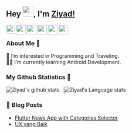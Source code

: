 
## Hey <img src="https://github.com/TheDudeThatCode/TheDudeThatCode/blob/master/Assets/Hi.gif" width="29px">, I'm [Ziyad!](https://www.linkedin.com/in/mziyadam/) 

<a href="https://www.linkedin.com/in/mziyadam/">
  <img align="left" width="24px" src="https://cdn.jsdelivr.net/npm/simple-icons@v3/icons/linkedin.svg"  />
</a>
<a href="https://developers.google.com/profile/u/111410080788658129588?utm_source=developers.google.com">
  <img align="left" width="26px" src="https://cdn.jsdelivr.net/npm/simple-icons@v3/icons/google.svg" />
</a>
<a href="https://www.qwiklabs.com/public_profiles/d1802fc5-f87f-40a6-ae2d-b26926527fd3">
  <img align="left" width="26px" src="https://cdn.jsdelivr.net/npm/simple-icons@v3/icons/qwiklabs.svg" />
</a>
<a href="mailto:mziyad195@gmail.com">
  <img align="left" width="26px" src="https://cdn.jsdelivr.net/npm/simple-icons@v3/icons/gmail.svg" />
</a>
<a href="https://www.youtube.com/channel/UCkqcyU5A2_5VefUEmXHXXEg">
  <img align="left" width="26px" src="https://cdn.jsdelivr.net/npm/simple-icons@v3/icons/youtube.svg" />
</a>
<a href="https://mziyadam.medium.com/">
  <img align="left" width="26px" src="https://cdn.jsdelivr.net/npm/simple-icons@v3/icons/medium.svg" />
</a>

<br />

### About Me 🚀
👀  I’m interested in Programming and Traveling. </br>
👨‍💻  I’m currently learning Android Development. </br>

### My Github Statistics 🙌
![Ziyad's github stats](https://github-readme-stats.vercel.app/api?username=mziyadam&show_icons=true&hide_border=true)&nbsp;&nbsp;
![Ziyad's Language stats](https://github-readme-stats-eight-theta.vercel.app/api/top-langs/?username=mziyadam&layout=compact&langs_count=8&hide_border=true)
<br />


### 📕 Blog Posts
- [Flutter News App with Categories Selector](https://mziyad195.medium.com/flutter-news-app-with-categories-selector-e153f8cb5591)
- [UX yang Baik](https://mziyad195.medium.com/ux-yang-baik-923c2cbcc316)
<br/>

<!---
![visitors](https://komarev.com/ghpvc/?username=mziyadam)
- 👋 Hi, I’m @mziyadam
- 👀 I’m interested in Programming and Traveling
- 🌱 I’m currently learning Android Development
- 💞️ I’m looking to collaborate on a Team
- 📫 How to reach me ? You can chat me
mziyadam/mziyadam is a ✨ special ✨ repository because its `README.md` (this file) appears on your GitHub profile.
You can click the Preview link to take a look at your changes.
--->
